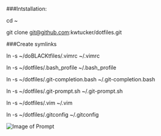 ###Intstallation:

  cd ~
  
  git clone git@github.com:kwtucker/dotfiles.git
  

###Create symlinks

  ln -s ~/doBLACKtfiles/.vimrc ~/.vimrc
  
  ln -s ~/dotfiles/.bash_profile ~/.bash_profile
  
  ln -s ~/dotfiles/.git-completion.bash ~/.git-completion.bash
  
  ln -s ~/dotfiles/.git-prompt.sh ~/.git-prompt.sh
  
  ln -s ~/dotfiles/.vim ~/.vim
  
  ln -s ~/dotfiles/.gitconfig ~/.gitconfig

![Image of Prompt](github.com/kwtucker/dotfiles/bashPrompt/myPrompt.png)
